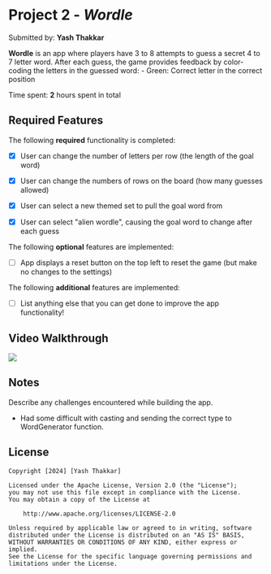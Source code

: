 # Project 2 - *Wordle*

Submitted by: **Yash Thakkar**

**Wordle** is an app where players have 3 to 8 attempts to guess a secret 4 to 7 letter word. After each guess, the game provides feedback by color-coding the letters in the guessed word: - Green: Correct letter in the correct position

Time spent: **2** hours spent in total

## Required Features

The following **required** functionality is completed:

- [x] User can change the number of letters per row (the length of the goal word)
- [x] User can change the numbers of rows on the board (how many guesses allowed)
- [x] User can select a new themed set to pull the goal word from
- [x] User can select "alien wordle", causing the goal word to change after each guess


The following **optional** features are implemented:

- [ ] App displays a reset button on the top left to reset the game (but make no changes to the settings)

The following **additional** features are implemented:

- [ ] List anything else that you can get done to improve the app functionality!

## Video Walkthrough

<div>
    <a href="https://www.loom.com/share/a1fb78f7ff3b42d3bed50f1523eebcf9">
    </a>
    <a href="https://www.loom.com/share/a1fb78f7ff3b42d3bed50f1523eebcf9">
      <img style="max-width:300px;" src="https://cdn.loom.com/sessions/thumbnails/a1fb78f7ff3b42d3bed50f1523eebcf9-with-play.gif">
    </a>
  </div>

## Notes

Describe any challenges encountered while building the app.
- Had some difficult with casting and sending the correct type to WordGenerator function.

## License

    Copyright [2024] [Yash Thakkar]

    Licensed under the Apache License, Version 2.0 (the "License");
    you may not use this file except in compliance with the License.
    You may obtain a copy of the License at

        http://www.apache.org/licenses/LICENSE-2.0

    Unless required by applicable law or agreed to in writing, software
    distributed under the License is distributed on an "AS IS" BASIS,
    WITHOUT WARRANTIES OR CONDITIONS OF ANY KIND, either express or implied.
    See the License for the specific language governing permissions and
    limitations under the License.
